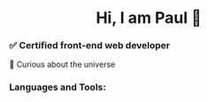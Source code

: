 <h1 align="center">Hi, I am Paul 👋</h1>
<h3 align="left">✅ Certified front-end web developer</h1>  
🔭 Curious about the universe  
<h3 align="left">Languages and Tools:</h3>
<!--
**Paulgulti/paulgulti** is a ✨ _special_ ✨ repository because its `README.md` (this file) appears on your GitHub profile.

Here are some ideas to get you started:

- 🔭 I’m currently working on ...
- 🌱 I’m currently learning ...
- 👯 I’m looking to collaborate on ...
- 🤔 I’m looking for help with ...
- 💬 Ask me about ...
- 📫 How to reach me: ...
- 😄 Pronouns: ...
- ⚡ Fun fact: ...
-->

